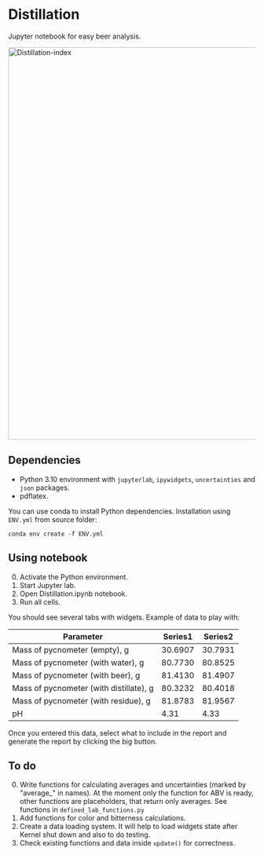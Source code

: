 # Distillation
Jupyter notebook for easy beer analysis.

<img width="800" alt="Distillation-index" src="https://user-images.githubusercontent.com/69721131/205592542-f70a4f35-ddee-4cf1-8eb8-dcdddbc64678.png">

## Dependencies
* Python 3.10 environment with `jupyterlab`, `ipywidgets`, `uncertainties` and `json` packages.
* pdflatex.


You can use conda to install Python dependencies. Installation using `ENV.yml` from source folder:

```shell
conda env create -f ENV.yml
```
## Using notebook
0) Activate the Python environment.
1) Start Jupyter lab.
2) Open Distillation.ipynb notebook.
3) Run all cells.

You should see several tabs with widgets. Example of data to play with:

| Parameter                                | Series1 | Series2 |
|-----------------------------------------|---------|---------|
| Mass of pycnometer (empty), g           | 30.6907 | 30.7931 |
| Mass of pycnometer (with water), g      | 80.7730 | 80.8525 |
| Mass of pycnometer (with beer), g       | 81.4130 | 81.4907 |
| Mass of pycnometer (with distillate), g | 80.3232 | 80.4018 |
| Mass of pycnometer (with residue), g    | 81.8783 | 81.9567 |
| pH                                      | 4.31    | 4.33    |

Once you entered this data, select what to include in the report and generate the report by clicking the big button.

## To do
0) Write functions for calculating averages and uncertainties (marked by "average_" in names). At the moment only the function for ABV is ready, other functions are placeholders, that return only averages. See functions in `defined_lab_functions.py`
1) Add functions for color and bitterness calculations.
2) Create a data loading system. It will help to load widgets state after Kernel shut down and also to do testing.
3) Check existing functions and data inside `update()` for correctness.
